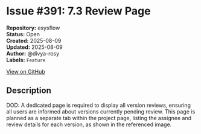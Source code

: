 # Issue #391: 7.3 Review Page

**Repository:** esysflow  
**Status:** Open  
**Created:** 2025-08-09  
**Updated:** 2025-08-09  
**Author:** @divya-rosy  
**Labels:** `Feature`  

[View on GitHub](https://github.com/Simtestlab/esysflow/issues/391)

## Description

DOD: A dedicated page is required to display all version reviews, ensuring all users are informed about versions currently pending review.
This page is planned as a separate tab within the project page, listing the assignee and review details for each version, as shown in the referenced image.
